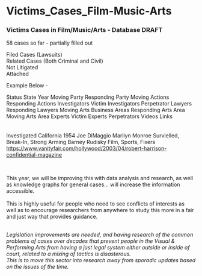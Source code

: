 # Victims_Cases_Film-Music-Arts
<h3>Victims Cases in Film/Music/Arts - Database DRAFT</h3>

58 cases so far - partially filled out

Filed Cases (Lawsuits)<br>
Related Cases (Both Criminal and Civil)<br>
Not Litigated<br>
Attached<br>

Example Below -

Status	State	Year	Moving Party	Responding Party	Moving Actions	Responding Actions	Investigators Victim	Investigators Perpetrator	Lawyers Responding	Lawyers Moving	Arts Business Areas	Responding Arts Area	Moving Arts Area	Experts Victim	Experts Perpetrators	Videos	Links											
<br><br>
Investigated	California	1954	Joe DiMaggio	Marilyn Monroe	Survielled, Break-In, Strong Arming			Barney Rudisky			Film, Sports, Fixers					<br>	https://www.vanityfair.com/hollywood/2003/04/robert-harrison-confidential-magazine		

<br>									

This year, we will be improving this with data analysis and research, as well as knowledge graphs for general cases... will increase the information accessible.
<br>
<br>This is highly useful for people who need to see conflicts of interests as well as to encourage researchers from anywhere to study this more in a fair and just way that provides guidance.

<br><i>Legislation improvements are needed, and having research of the common problems of cases over decades that prevent people in the Visual & Performing Arts from having a just legal system either outside or inside of court, related to a mixing of tactics is disasterous.
<br>This is to move this sector into research away from sporadic updates based on the issues of the time.</i>
